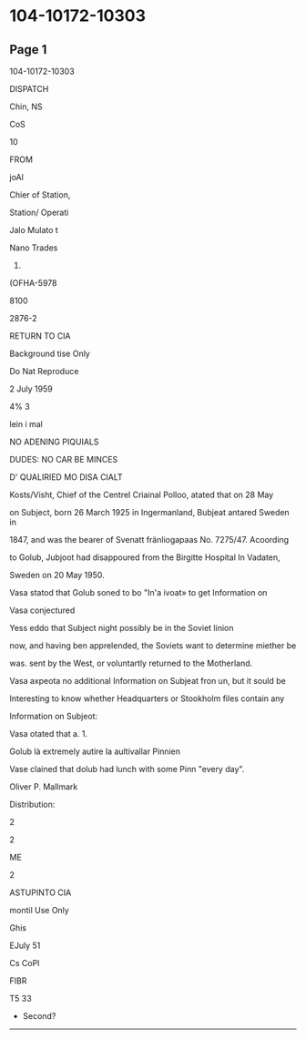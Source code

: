 # 104-10172-10303

## Page 1

104-10172-10303

DISPATCH

Chin, NS

CoS

10

FROM

joAl

Chier of Station,

Station/ Operati

Jalo Mulato t

Nano Trades

1.

(OFHA-5978

8100

2876-2

RETURN TO CIA

Background tise Only

Do Nat Reproduce

2 July 1959

4% 3

lein i mal

NO ADENING PIQUIALS

DUDES: NO CAR BE MINCES

D' QUALIRIED MO DISA CIALT

Kosts/Visht, Chief of the Centrel Criainal Polloo, atated that on 28 May

on Subject, born 26 March 1925 in Ingermanland, Bubjeat antared Sweden in

1847, and was the bearer of Svenatt fränliogapaas No. 7275/47. Acoording

to Golub, Jubjoot had disappoured from the Birgitte Hospital In Vadaten,

Sweden on 20 May 1950.

Vasa statod that Golub soned to bo "In'a ivoat» to get Information on

Vasa conjectured

Yess eddo that Subject night possibly be in the Soviet linion

now, and having ben apprelended, the Soviets want to determine miether be

was. sent by the West, or voluntartly returned to the Motherland.

Vasa axpeota no additional Information on Subjeat fron un, but it sould be

Interesting to know whether Headquarters or Stookholm files contain any

Information on Subjeot:

Vasa otated that a. 1.

Golub là extremely autire la aultivallar Pinnien

Vase clained that dolub had lunch with some Pinn "every day".

Oliver P. Mallmark

Distribution:

2

2

ME

2

ASTUPINTO CIA

montil Use Only

Ghis

EJuly 51

Cs CoPl

FIBR

T5 33

- Second?

---

